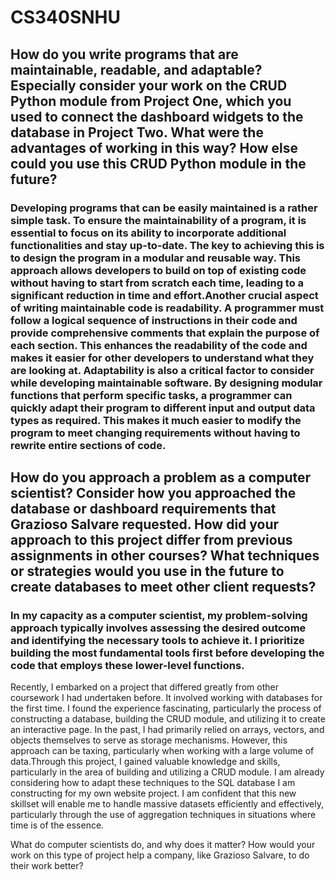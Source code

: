 # CS340SNHU
## How do you write programs that are maintainable, readable, and adaptable? Especially consider your work on the CRUD Python module from Project One, which you used to connect the dashboard widgets to the database in Project Two. What were the advantages of working in this way? How else could you use this CRUD Python module in the future?
### Developing programs that can be easily maintained is a rather simple task. To ensure the maintainability of a program, it is essential to focus on its ability to incorporate additional functionalities and stay up-to-date. The key to achieving this is to design the program in a modular and reusable way. This approach allows developers to build on top of existing code without having to start from scratch each time, leading to a significant reduction in time and effort.Another crucial aspect of writing maintainable code is readability. A programmer must follow a logical sequence of instructions in their code and provide comprehensive comments that explain the purpose of each section. This enhances the readability of the code and makes it easier for other developers to understand what they are looking at. Adaptability is also a critical factor to consider while developing maintainable software. By designing modular functions that perform specific tasks, a programmer can quickly adapt their program to different input and output data types as required. This makes it much easier to modify the program to meet changing requirements without having to rewrite entire sections of code.




## How do you approach a problem as a computer scientist? Consider how you approached the database or dashboard requirements that Grazioso Salvare requested. How did your approach to this project differ from previous assignments in other courses? What techniques or strategies would you use in the future to create databases to meet other client requests?
### In my capacity as a computer scientist, my problem-solving approach typically involves assessing the desired outcome and identifying the necessary tools to achieve it. I prioritize building the most fundamental tools first before developing the code that employs these lower-level functions.
Recently, I embarked on a project that differed greatly from other coursework I had undertaken before. It involved working with databases for the first time. I found the experience fascinating, particularly the process of constructing a database, building the CRUD module, and utilizing it to create an interactive page. In the past, I had primarily relied on arrays, vectors, and objects themselves to serve as storage mechanisms. However, this approach can be taxing, particularly when working with a large volume of data.Through this project, I gained valuable knowledge and skills, particularly in the area of building and utilizing a CRUD module. I am already considering how to adapt these techniques to the SQL database I am constructing for my own website project. I am confident that this new skillset will enable me to handle massive datasets efficiently and effectively, particularly through the use of aggregation techniques in situations where time is of the essence.



What do computer scientists do, and why does it matter? How would your work on this type of project help a company, like Grazioso Salvare, to do their work better?
